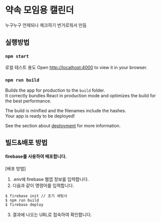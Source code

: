 # 약속 모임용 캘린더

누구누구 언제되나 체크하기 번거로워서 만듬

## 실행방법

### `npm start`

로컬 테스트 용도
Open [http://localhost:4000](http://localhost:4000) to view it in your browser.

### `npm run build`

Builds the app for production to the `build` folder.\
It correctly bundles React in production mode and optimizes the build for the best performance.

The build is minified and the filenames include the hashes.\
Your app is ready to be deployed!

See the section about [deployment](https://facebook.github.io/create-react-app/docs/deployment) for more information.

## 빌드&배포 방법

#### firebase를 사용하여 배포합니다.

[배포 방법]

1. .env에 firebase 웹앱 정보를 입력합니다.
2. 다음과 같이 명령어를 입력합니다.

```
$ firebase init // 초기 세팅시
$ npm run build
$ firebase deploy
```

3. 결과에 나오는 URL로 접속하여 확인합니다.